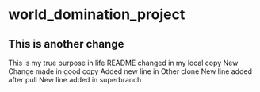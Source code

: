 # world_domination_project
## This is another change
This is my true purpose in life
README changed in my local copy
New Change made in good copy
Added new line in Other clone
New line added after pull
New line added in superbranch
